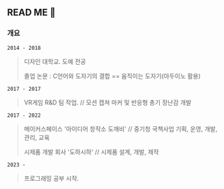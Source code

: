 ## READ ME 👋

### 개요
`2014 - 2018` 
> 디자인 대학교. 도예 전공
>
> 졸업 논문 : C언어와 도자기의 결합 == 움직이는 도자기(아두이노 활용)

`2017 - 2017`
>VR게임 R&D 팀 작업. // 모션 캡쳐 마커 및 반응형 총기 장난감 개발

`2017 - 2022`
>메이커스페이스 '아이디어 창작소 도깨비' // 중기청 국책사업 기획, 운영, 개발, 관리, 교육
>
>시제품 개발 회사 '도하시하' // 시제품 설계, 개발, 제작

`2023 -`
> 프로그래밍 공부 시작.

<!--
**KimEC995/KimEC995** is a ✨ _special_ ✨ repository because its `README.md` (this file) appears on your GitHub profile.

Here are some ideas to get you started:

- 🔭 I’m currently working on ...
- 🌱 I’m currently learning ...
- 👯 I’m looking to collaborate on ...
- 🤔 I’m looking for help with ...
- 💬 Ask me about ...
- 📫 How to reach me: ...
- 😄 Pronouns: ...
- ⚡ Fun fact: ...
-->
